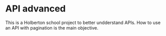 # API advanced
This is a Holberton school project to better undderstand APIs. How to  use an API with pagination is the main objective.

